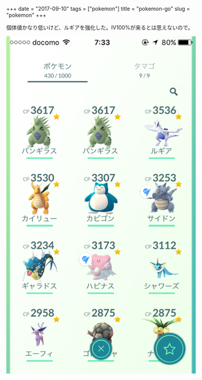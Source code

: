 +++
date = "2017-09-10"
tags = ["pokemon"]
title = "pokemon-go"
slug = "pokemon"
+++

個体値かなり低いけど、ルギアを強化した。IV100%が来るとは思えないので。

![](https://raw.githubusercontent.com/syui/img/master/old/pokemongo_2017-09-01.png)
